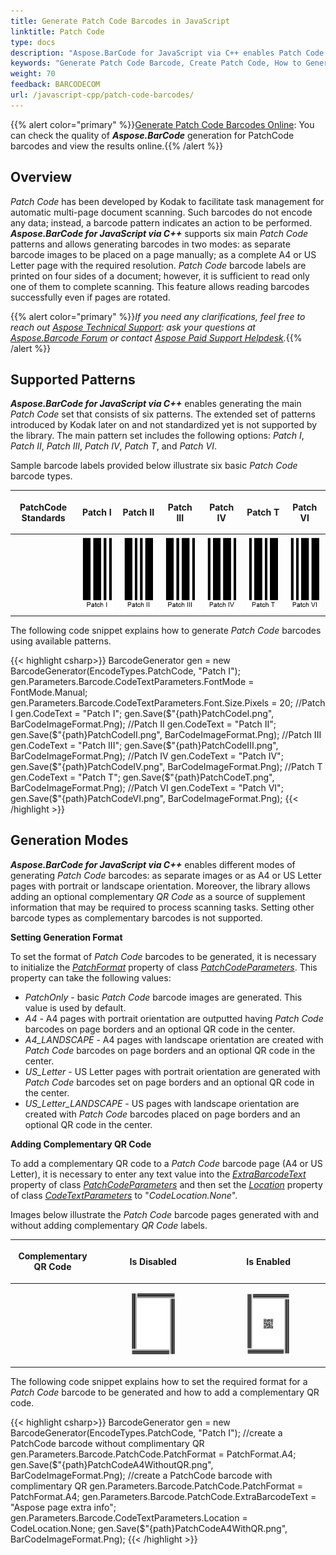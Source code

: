 ```yaml
---
title: Generate Patch Code Barcodes in JavaScript
linktitle: Patch Code
type: docs
description: "Aspose.BarCode for JavaScript via C++ enables Patch Code barcode generation."
keywords: "Generate Patch Code Barcode, Create Patch Code, How to Generate Patch Code barcodes, Aspose.BarCode for JavaScript via C++, JavaScript"
weight: 70
feedback: BARCODECOM
url: /javascript-cpp/patch-code-barcodes/
---
```

{{% alert color="primary" %}}[Generate Patch Code Barcodes Online](https://products.aspose.app/barcode/generate/patchcode): You can check the quality of ***Aspose.BarCode*** generation for PatchCode barcodes and view the results online.{{% /alert %}}

## **Overview**
*Patch Code* has been developed by Kodak to facilitate task management for automatic multi-page document scanning. Such barcodes do not encode any data; instead, a barcode pattern indicates an action to be performed. ***Aspose.BarCode for JavaScript via C++*** supports six main *Patch Code* patterns and allows generating barcodes in two modes: as separate barcode images to be placed on a page manually; as a complete A4 or US Letter page with the required resolution. *Patch Code* barcode labels are printed on four sides of a document; however, it is sufficient to read only one of them to complete scanning. This feature allows reading barcodes successfully even if pages are rotated.
  
{{% alert color="primary" %}}*If you need any clarifications, feel free to reach out [Aspose Technical Support](/barcode/javascript-cpp/technical-support/): ask your questions at [Aspose.Barcode Forum](https://forum.aspose.com/c/barcode/13) or contact [Aspose Paid Support Helpdesk](https://helpdesk.aspose.com/).*{{% /alert %}}

## **Supported Patterns**
***Aspose.BarCode for JavaScript via C++*** enables generating the main *Patch Code* set that consists of six patterns. The extended set of patterns introduced by Kodak later on and not standardized yet is not supported by the library. The main pattern set includes the following options: *Patch I*, *Patch II*, *Patch III*, *Patch IV*, *Patch T*, and *Patch VI*.  
  
Sample barcode labels provided below illustrate six basic *Patch Code* barcode types.
  
|<p align="center">**PatchCode Standards**</p>|<p align="center">**Patch I**</p>|<p align="center">**Patch II**</p>|<p align="center">**Patch III**</p>|<p align="center">**Patch IV**</p>|<p align="center">**Patch T**</p>|<p align="center">**Patch VI**</p>|  
| :-: | :-: | :-: | :-: | :-: | :-: | :-: |
| |<img src="patchcodei.png">|<img src="patchcodeii.png">|<img src="patchcodeiii.png">|<img src="patchcodeiv.png">|<img src="patchcodet.png">|<img src="patchcodevi.png">|
  
The following code snippet explains how to generate *Patch Code* barcodes using available patterns.
  
{{< highlight csharp>}}
BarcodeGenerator gen = new BarcodeGenerator(EncodeTypes.PatchCode, "Patch I");
gen.Parameters.Barcode.CodeTextParameters.FontMode = FontMode.Manual;
gen.Parameters.Barcode.CodeTextParameters.Font.Size.Pixels = 20;
//Patch I
gen.CodeText = "Patch I";
gen.Save($"{path}PatchCodeI.png", BarCodeImageFormat.Png);
//Patch II
gen.CodeText = "Patch II";
gen.Save($"{path}PatchCodeII.png", BarCodeImageFormat.Png);
//Patch III
gen.CodeText = "Patch III";
gen.Save($"{path}PatchCodeIII.png", BarCodeImageFormat.Png);
//Patch IV
gen.CodeText = "Patch IV";
gen.Save($"{path}PatchCodeIV.png", BarCodeImageFormat.Png);
//Patch T
gen.CodeText = "Patch T";
gen.Save($"{path}PatchCodeT.png", BarCodeImageFormat.Png);
//Patch VI
gen.CodeText = "Patch VI";
gen.Save($"{path}PatchCodeVI.png", BarCodeImageFormat.Png);
{{< /highlight >}}


## **Generation Modes**
***Aspose.BarCode for JavaScript via C++*** enables different modes of generating *Patch Code* barcodes: as separate images or as A4 or US Letter pages with portrait or landscape orientation. Moreover, the library allows adding an optional complementary *QR Code* as a source of supplement information that may be required to process scanning tasks. Setting other barcode types as complementary barcodes is not supported.  
  
**Setting Generation Format** 
  
To set the format of *Patch Code* barcodes to be generated, it is necessary to initialize the [*PatchFormat*](https://reference.aspose.com/barcode/javascript-cpp/aspose.barcode.generation/patchcodeparameters/properties/patchformat) property of class [*PatchCodeParameters*](https://reference.aspose.com/barcode/javascript-cpp/aspose.barcode.generation/patchcodeparameters). This property can take the following values: 
- *PatchOnly* - basic *Patch Code* barcode images are generated. This value is used by default. 
- *A4* - A4 pages with portrait orientation are outputted having *Patch Code* barcodes on page borders and an optional QR code in the center.
- *A4_LANDSCAPE* - A4 pages with landscape orientation are created with *Patch Code* barcodes on page borders and an optional QR code in the center. 
- *US_Letter* - US Letter pages with portrait orientation are generated with *Patch Code* barcodes set on page borders and an optional QR code in the center.
- *US_Letter_LANDSCAPE* - US pages with landscape orientation are created with *Patch Code* barcodes placed on page borders and an optional QR code in the center.

**Adding Complementary QR Code**  
  
To add a complementary QR code to a *Patch Code* barcode page (A4 or US Letter), it is necessary to enter any text value into the [*ExtraBarcodeText*](https://reference.aspose.com/barcode/javascript-cpp/aspose.barcode.generation/patchcodeparameters/properties/extrabarcodetext) property of class [*PatchCodeParameters*](https://reference.aspose.com/barcode/javascript-cpp/aspose.barcode.generation/patchcodeparameters) and then set the [*Location*](https://reference.aspose.com/barcode/javascript-cpp/aspose.barcode.generation/codetextparameters/properties/location) property of class [*CodeTextParameters*](https://reference.aspose.com/barcode/javascript-cpp/aspose.barcode.generation/codetextparameters) to "*CodeLocation.None*".  
  
Images below illustrate the *Patch Code* barcode pages generated with and without adding complementary *QR Code* labels.
  
|<p align="center">**Complementary QR Code**</p>|<p align="center">**Is Disabled**</p>|<p align="center">**Is Enabled**</p>|
| :-: | :-: | :-: |
| |<a href="patchcodea4withoutqr.png"> <p align="center"><img src="patchcodea4withoutqr.png" width="40%" height="40%" alttext="Patch Code Barcode Without QR"></p></a>|<a href="patchcodea4withqr.png"> <p align="center"><img src="patchcodea4withqr.png" width="40%" height="40%" alttext="PatchCode Barcode With QR"></p></a>|
  
The following code snippet explains how to set the required format for a *Patch Code* barcode to be generated and how to add a complementary QR code.
  
{{< highlight csharp>}}
BarcodeGenerator gen = new BarcodeGenerator(EncodeTypes.PatchCode, "Patch I");
//create a PatchCode barcode without complimentary QR
gen.Parameters.Barcode.PatchCode.PatchFormat = PatchFormat.A4;
gen.Save($"{path}PatchCodeA4WithoutQR.png", BarCodeImageFormat.Png);
//create a PatchCode barcode with complimentary QR
gen.Parameters.Barcode.PatchCode.PatchFormat = PatchFormat.A4;
gen.Parameters.Barcode.PatchCode.ExtraBarcodeText = "Aspose page extra info";
gen.Parameters.Barcode.CodeTextParameters.Location = CodeLocation.None;
gen.Save($"{path}PatchCodeA4WithQR.png", BarCodeImageFormat.Png);
{{< /highlight >}}